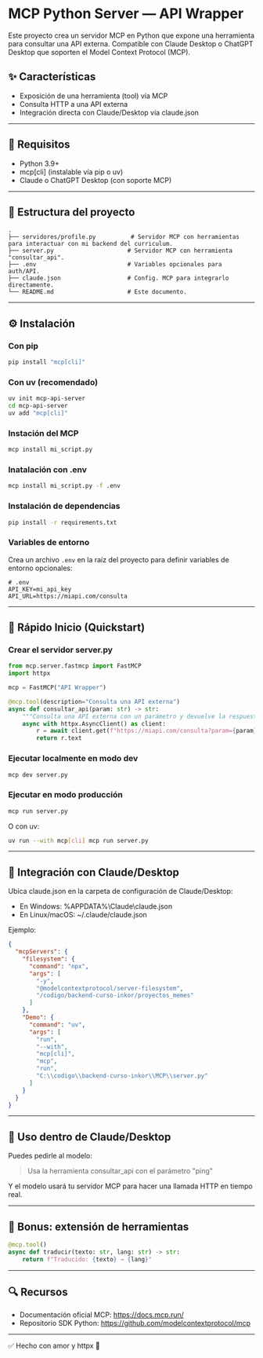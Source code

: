 # MCP Python Server — API Wrapper

Este proyecto crea un servidor MCP en Python que expone una herramienta para consultar una API externa. Compatible con Claude Desktop o ChatGPT Desktop que soporten el Model Context Protocol (MCP).

## ✨ Características

- Exposición de una herramienta (tool) vía MCP
- Consulta HTTP a una API externa
- Integración directa con Claude/Desktop vía claude.json

---

## 🚀 Requisitos

- Python 3.9+
- mcp[cli] (instalable vía pip o uv)
- Claude o ChatGPT Desktop (con soporte MCP)

---

## 📁 Estructura del proyecto

```
.
├── servidores/profile.py          # Servidor MCP con herramientas para interactuar con mi backend del curriculum.
├── server.py                     # Servidor MCP con herramienta "consultar_api".
├── .env                          # Variables opcionales para auth/API.
├── claude.json                   # Config. MCP para integrarlo directamente.
└── README.md                     # Este documento.
```

---

## ⚙️ Instalación

### Con pip

```bash
pip install "mcp[cli]"
```

### Con uv (recomendado)

```bash
uv init mcp-api-server
cd mcp-api-server
uv add "mcp[cli]"
```

### Instación del MCP

```bash
mcp install mi_script.py
```

### Inatalación con .env

```bash
mcp install mi_script.py -f .env
```

### Instalación de dependencias

```bash
pip install -r requirements.txt
```

### Variables de entorno

Crea un archivo `.env` en la raíz del proyecto para definir variables de entorno opcionales:

```env
# .env
API_KEY=mi_api_key
API_URL=https://miapi.com/consulta
```

---

## 👷 Rápido Inicio (Quickstart)

### Crear el servidor server.py

```python
from mcp.server.fastmcp import FastMCP
import httpx

mcp = FastMCP("API Wrapper")

@mcp.tool(description="Consulta una API externa")
async def consultar_api(param: str) -> str:
    """Consulta una API externa con un parámetro y devuelve la respuesta."""
    async with httpx.AsyncClient() as client:
        r = await client.get(f"https://miapi.com/consulta?param={param}")
        return r.text
```

### Ejecutar localmente en modo dev

```bash
mcp dev server.py
```

### Ejecutar en modo producción

```bash
mcp run server.py
```

O con uv:

```bash
uv run --with mcp[cli] mcp run server.py
```

---

## 🚀 Integración con Claude/Desktop

Ubica claude.json en la carpeta de configuración de Claude/Desktop:

- En Windows: %APPDATA%\Claude\claude.json
- En Linux/macOS: ~/.claude/claude.json

Ejemplo:

```json
{
  "mcpServers": {
    "filesystem": {
      "command": "npx",
      "args": [
        "-y",
        "@modelcontextprotocol/server-filesystem",
        "/codigo/backend-curso-inkor/proyectos_memes"
      ]
    },
    "Demo": {
      "command": "uv",
      "args": [
        "run",
        "--with",
        "mcp[cli]",
        "mcp",
        "run",
        "C:\\codigo\\backend-curso-inkor\\MCP\\server.py"
      ]
    }
  }
}
```

---

## 🤖 Uso dentro de Claude/Desktop

Puedes pedirle al modelo:

> Usa la herramienta consultar_api con el parámetro "ping"

Y el modelo usará tu servidor MCP para hacer una llamada HTTP en tiempo real.

---

## 🎁 Bonus: extensión de herramientas

```python
@mcp.tool()
async def traducir(texto: str, lang: str) -> str:
    return f"Traducido: {texto} → {lang}"
```

---

## 🔍 Recursos

- Documentación oficial MCP: https://docs.mcp.run/
- Repositorio SDK Python: https://github.com/modelcontextprotocol/mcp

---

✅ Hecho con amor y httpx 🚀
